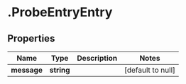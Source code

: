 # .ProbeEntryEntry

## Properties
Name | Type | Description | Notes
------------ | ------------- | ------------- | -------------
**message** | **string** |  | [default to null]


